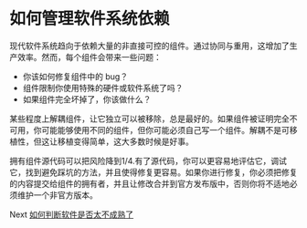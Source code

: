 # 如何管理软件系统依赖
[//]: # (Version:1.0.0)
现代软件系统趋向于依赖大量的非直接可控的组件。通过协同与重用，这增加了生产效率。然而，每个组件会带来一些问题：

- 你该如何修复组件中的 bug？
- 组件限制你使用特殊的硬件或软件系统了吗？
- 如果组件完全坏掉了，你该做什么？

某些程度上解耦组件，让它独立可以被移除，总是最好的。如果组件被证明完全不可用，你可能能够使用不同的组件，但你可能必须自己写一个组件。解耦不是可移植性，但这让移植变得简单，这大多数时候是好事。

拥有组件源代码可以把风险降到1/4.有了源代码，你可以更容易地评估它，调试它，找到避免踩坑的方法，并且使得修复更容易。如果你进行修复，你必须把修复的内容提交给组件的拥有者，并且让修改合并到官方发布版中，否则你将不适地必须维护一个非官方版本。

Next [如何判断软件是否太不成熟了](03-How-to-Decide-if-Software-is-Too-Immature.md)
